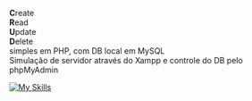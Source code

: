 <b>C</b>reate<br>
<b>R</b>ead<br>
<b>U</b>pdate<br>
<b>D</b>elete<br>
simples em PHP, com DB local em MySQL<br>
Simulação de servidor através do Xampp e controle do DB pelo phpMyAdmin

[![My Skills](https://skillicons.dev/icons?i=php,mysql,bootstrap)](https://skillicons.dev)
